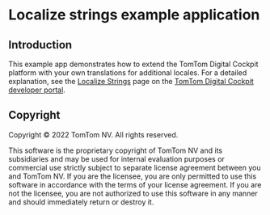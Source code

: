 # Localize strings example application

## Introduction

This example app demonstrates how to extend the TomTom Digital Cockpit platform with your own translations
for additional locales. For a detailed explanation, see the
[Localize Strings](https://developer.tomtom.com/tomtom-digital-cockpit/developers/tutorials-and-examples/localization/localize-strings)
page on the
[TomTom Digital Cockpit developer portal](https://developer.tomtom.com/tomtom-digital-cockpit/developers/introduction).

## Copyright

Copyright © 2022 TomTom NV. All rights reserved.

This software is the proprietary copyright of TomTom NV and its subsidiaries and may be
used for internal evaluation purposes or commercial use strictly subject to separate
license agreement between you and TomTom NV. If you are the licensee, you are only permitted
to use this software in accordance with the terms of your license agreement. If you are
not the licensee, you are not authorized to use this software in any manner and should
immediately return or destroy it.

